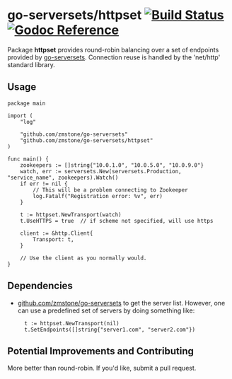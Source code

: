 go-serversets/httpset [![Build Status](https://travis-ci.org/zmstone/go-serversets.png?branch=master)](https://travis-ci.org/zmstone/go-serversets) [![Godoc Reference](https://godoc.org/github.com/zmstone/go-serversets?status.png)](https://godoc.org/github.com/zmstone/go-serversets/httpset)
=====================

Package **httpset** provides round-robin balancing over a set of endpoints 
provided by [go-serversets](/..). Connection reuse is handled by the 'net/http'
standard library.

Usage
-----

	package main

	import (
		"log"

		"github.com/zmstone/go-serversets"
		"github.com/zmstone/go-serversets/httpset"
	)

	func main() {
		zookeepers := []string{"10.0.1.0", "10.0.5.0", "10.0.9.0"}
		watch, err := serversets.New(serversets.Production, "service_name", zookeepers).Watch()
		if err != nil {
			// This will be a problem connecting to Zookeeper
			log.Fatalf("Registration error: %v", err)
		}

		t := httpset.NewTransport(watch)
		t.UseHTTPS = true  // if scheme not specified, will use https

		client := &http.Client{
			Transport: t,
		}

		// Use the client as you normally would.
	}

Dependencies
------------
* [github.com/zmstone/go-serversets](github.com/zmstone/go-serversets) to get the server list.
However, one can use a predefined set of servers by doing something like:

		t := httpset.NewTransport(nil)
		t.SetEndpoints([]string{"server1.com", "server2.com"})

Potential Improvements and Contributing
---------------------------------------
More better than round-robin. If you'd like, submit a pull request.

